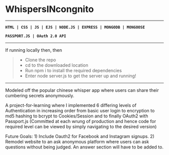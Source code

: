 # WhispersINcongnito
---

**`HTML | CSS | JS | EJS | NODE.JS | EXPRESS | MONGODB | MONGOOSE`**


**`PASSPORT.JS | OAuth 2.0 API `**

---

If running locally then,  then 
>* Clone the repo
>* cd to the downloaded location
>* Run npm i to install the required dependencies
>* Enter node server.js to get the server up and running!
---

Modeled off the popular chinese whisper app where users can share their cumbering secrets anonymously. 

A project-for-learning where I implemented 6 differing levels of Authentication in increasing order from basic user login to encryption to md5 hashing to bcrypt to Cookies/Session and to finally OAuth2 with Passport.js 
(Committed at each wrung of production and hence code for required level can be viewed by simply navigating to the desired version)

Future Goals: 1) Include Oauth2 for Facebook and Instagram signups. 2) Remodel website to an ask anonymous platform where users can ask questions without being judged. An answer section will have to be added to.


